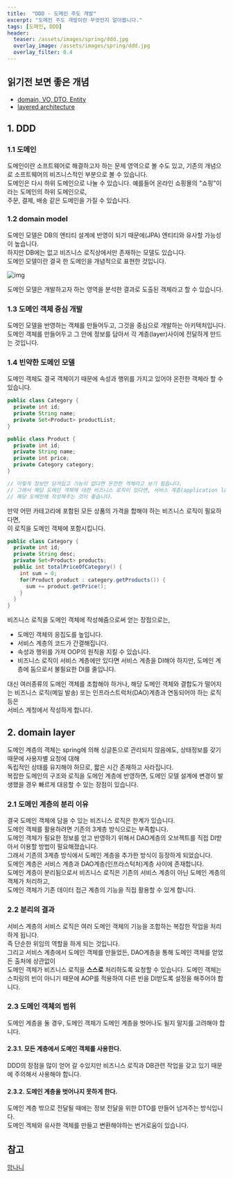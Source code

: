 ```yaml
---
title:  "DDD - 도메인 주도 개발"
excerpt: "도메인 주도 개발이란 무엇인지 알아봅니다."
tags: [도메인, DDD]
header:
  teaser: /assets/images/spring/ddd.jpg
  overlay_image: /assets/images/spring/ddd.jpg
  overlay_filter: 0.4
---
```


## 읽기전 보면 좋은 개념
- [domain, VO, DTO, Entity](https://hunnycombo.github.io/spring/spring-domain_DTO/)
- [layered architecture](https://hunnycombo.github.io/spring/spring-architecture/)

## 1. DDD
### 1.1 도메인
도메인이란 소프트웨어로 해결하고자 하는 문제 영역으로 볼 수도 있고, 기존의 개념으로 소프트웨어의 비즈니스적인 부분으로 볼 수 있습니다.  
도메인은 다시 하위 도메인으로 나눌 수 있습니다. 예를들어 온라인 쇼핑몰의 "쇼핑"이라는 도메인의 하위 도메인으로,  
주문, 결제, 배송 같은 도메인을 가질 수 있습니다.

### 1.2 domain model
도메인 모델은 DB의 엔티티 설계에 반영이 되기 때문에(JPA) 엔티티와 유사할 가능성이 높습니다.  
하지만 DB에는 없고 비즈니스 로직상에서만 존재하는 모델도 있습니다.  
도메인 모델이란 결국 한 도메인을 개념적으로 표현한 것입니다.  

![img](https://user-images.githubusercontent.com/78904413/160830440-8cd17a29-b9a9-47b2-a4db-c284ae6db198.png)  

도메인 모델은 개발하고자 하는 영역을 분석한 결과로 도출된 객체라고 할 수 있습니다.  


### 1.3 도메인 객체 중심 개발
도메인 모델을 반영하는 객체를 만들어두고, 그것을 중심으로 개발하는 아키텍처입니다.  
도메인 객체를 만들어두고 그 안에 정보를 담아서 각 계층(layer)사이에 전달하게 만드는 것입니다.  

### 1.4 빈약한 도메인 모델
도메인 객체도 결국 객체이기 때문에 속성과 행위를 가지고 있어야 온전한 객체라 할 수 있습니다.  

```java
public class Category { 
  private int id; 
  private String name; 
  private Set<Product> productList; 
} 

public class Product { 
  private int id; 
  private String name; 
  private int price; 
  private Category category; 
}

// 이렇게 정보만 담겨있고 기능이 없다면 온전한 객체라고 보기 힘듭니다.
// 그래서 해당 도메인 객체에 대한 비즈니스 로직이 있다면, 서비스 계층(application layer)보다,
// 해당 도메인에 작성해주는 것이 좋습니다.
```
  
만약 어떤 카테고리에 포함된 모든 상품의 가격을 합해야 하는 비즈니스 로직이 필요하다면,  
이 로직을 도메인 객체에 포함시킵니다.  

```java
public class Category { 
  private int id; 
  private String desc; 
  private Set<Product> products; 
  public int totalPriceOfCategory() { 
    int sum = 0; 
    for(Product product : category.getProducts()) { 
      sum += product.getPrice(); 
    } 
  }
}
```

비즈니스 로직을 도메인 객체에 작성해줌으로써 얻는 장점으로는,  

- 도메인 객체의 응집도를 높입니다.
- 서비스 계층의 코드가 간결해집니다.
- 속성과 행위를 가져 OOP의 원칙을 지킬 수 있습니다.
- 비즈니스 로직이 서비스 계층에만 있다면 서비스 계층을 DI해야 하지만, 도메인 계층에 둠으로서 불필요한 DI를 줄입니다.

대신 여러종류의 도메인 객체를 조합해야 하거나, 해당 도메인 객체와 결합도가 떨어지는 비즈니스 로직(메일 발송) 또는 인프라스트럭처(DAO)계층과 연동되어야 하는 로직 등은  
서비스 계청에서 작성하게 합니다.

## 2. domain layer
도메인 계층의 객체는 spring에 의해 싱글톤으로 관리되지 않음에도, 상태정보를 갖기 때문에 사용자별 요청에 대해  
독립적인 상태를 유지해야 하므로, 짧은 시간 존재하고 사라집니다.  
복잡한 도메인의 구조와 로직을 도메인 계층에 반영하면, 도메인 모델 설계에 변경이 발생했을 경우 빠르게 대응할 수 있는 장점이 있습니다.  

### 2.1 도메인 계층의 분리 이유
결국 도메인 객체에 담을 수 있는 비즈니스 로직은 한계가 있습니다.  
도메인 객체를 활용하려면 기존의 3계층 방식으로는 부족합니다.  
도메인 객체가 필요한 정보를 얻고 반영하기 위해서 DAO계층의 오브젝트를 직접 DI받아서 이용할 방법이 필요해졌습니다.  
그래서 기존의 3계층 방식에서 도메인 계층을 추가한 방식이 등장하게 되었습니다.  
도메인 계층은 서비스 계층과 DAO계층(인프라스턱처)계층 사이에 존재합니다.  
도메인 계층이 분리됨으로서 비즈니스 로직은 기존의 서비스 계층이 아닌 도메인 계층의 객체가 처리하고,  
도메인 객체가 기존 데이터 접근 계층의 기능을 직접 활용할 수 있게 합니다.  

### 2.2 분리의 결과
서비스 계층의 서비스 로직은 여러 도메인 객체의 기능을 조합하는 복잡한 작업을 처리하게 됩니다.  
즉 단순한 위임의 역할을 하게 되는 것입니다.  
그리고 서비스 계층에서 도메인 객체를 만들었든, DAO계층을 통해 도메인 객체를 얻었든 출처에 상관없이  
도메인 객체가 비즈니스 로직을 **스스로** 처리하도록 요청할 수 있습니다.
도메인 객체는 스피링의 빈이 아니기 때문에 AOP를 적용하여 다른 빈을 DI받도록 설정을 해주어야 합니다.  

### 2.3 도메인 객체의 범위
도메인 계층을 둘 경우, 도메인 객체가 도메인 계층을 벗어나도 될지 말지를 고려해야 합니다.  

#### 2.3.1. 모든 계층에서 도메인 객체를 사용한다.
DDD의 장점을 많이 얻어 갈 수있지만 비즈니스 로직과 DB관련 작업을 갖고 있기 때문에 주의해서 사용해야 합니다.

#### 2.3.2. 도메인 계층을 벗어나지 못하게 한다.
도메인 계층 밖으로 전달될 때에는 정보 전달을 위한 DTO를 만들어 넘겨주는 방식입니다.  
도메인 겍체와 유사한 객체를 만들고 변환해야하는 번거로움이 있습니다.

## 참고
[망나니](https://mangkyu.tistory.com/160)
